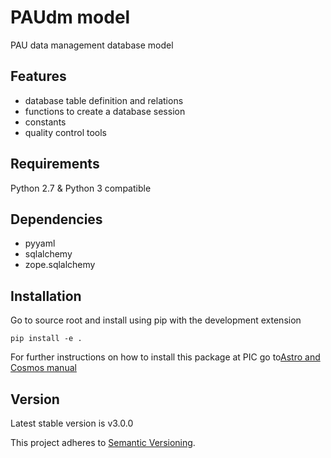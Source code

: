 # PAUdm model

PAU data management database model 

## Features

- database table definition and relations
- functions to create a database session
- constants
- quality control tools

## Requirements

Python 2.7 & Python 3 compatible 

## Dependencies

- pyyaml
- sqlalchemy
- zope.sqlalchemy

## Installation

Go to source root and install using pip with the development extension

```
pip install -e .
```

For further instructions on how to install this package at PIC go to[Astro and Cosmos manual](https://pwiki.pic.es/index.php?title=AC_UserManual#Working_with_Python_environments_.28in_UI.29)


## Version

Latest stable version is v3.0.0

This project adheres to [Semantic Versioning](http://semver.org/).
